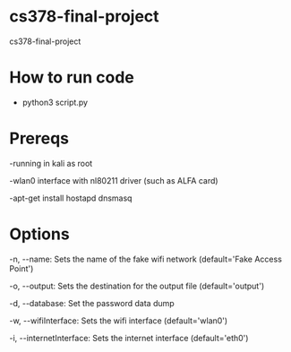 # cs378-final-project
cs378-final-project

# How to run code

- python3 script.py

# Prereqs

-running in kali as root

-wlan0 interface with nl80211 driver (such as ALFA card)

-apt-get install hostapd dnsmasq


# Options
-n, --name: Sets the name of the fake wifi network (default='Fake Access Point')

-o, --output: Sets the destination for the output file (default='output')

-d, --database: Set the password data dump

-w, --wifiInterface: Sets the wifi interface (default='wlan0')

-i, --internetInterface: Sets the internet interface (default='eth0')

